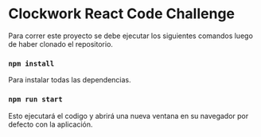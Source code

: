 # Clockwork React Code Challenge

Para correr este proyecto se debe ejecutar los siguientes comandos luego de haber clonado el repositorio.

### `npm install`
Para instalar todas las dependencias.

### `npm run start`
Esto ejecutará el codigo y abrirá una nueva ventana en su navegador por defecto con la aplicación.